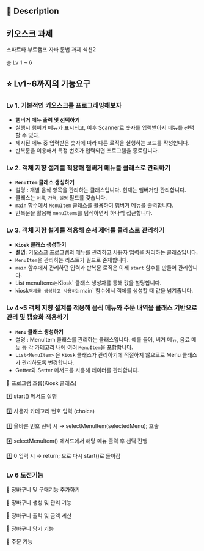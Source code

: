 
## 📖 Description

## 키오스크 과제 
스파르타 부트캠프 자바 문법 과제 섹션2

총 Lv 1 ~ 6

## ⭐ Lv1~6까지의 기능요구
### Lv 1. 기본적인 키오스크를 프로그래밍해보자
- **햄버거 메뉴 출력 및 선택하기**
- 실행시 햄버거 메뉴가 표시되고, 이후 Scanner로 숫자를 입력받아서 메뉴를 선택할 수 있다.
- 제시된 메뉴 중 입력받은 숫자에 따라 다른 로직을 실행하는 코드를 작성합니다.
- 반복문을 이용해서 특정 번호가 입력되면 프로그램을 종료합니다.

### Lv 2. 객체 지향 설계를 적용해 햄버거 메뉴를 클래스로 관리하기
- **`MenuItem` 클래스 생성하기**
- 설명 : 개별 음식 항목을 관리하는 클래스입니다. 현재는 햄버거만 관리합니다.
- 클래스는 `이름`, `가격`, `설명` 필드를 갖습니다.
- `main` 함수에서 `MenuItem` 클래스를 활용하여 햄버거 메뉴를 출력합니다.
- 반복문을 활용해 `menuItems`를 탐색하면서 하나씩 접근합니다.

### Lv 3. 객체 지향 설계를 적용해 순서 제어를 클래스로 관리하기
- **`Kiosk` 클래스 생성하기**
- **설명**: 키오스크 프로그램의 메뉴를 관리하고 사용자 입력을 처리하는 클래스입니다.
- `MenuItem`을 관리하는 리스트가 필드로 존재합니다.
- `main` 함수에서 관리하던 입력과 반복문 로직은 이제 `start` 함수를 만들어 관리합니다.
- List<MenuItem> menuItems` 는 `Kiosk` 클래스 생성자를 통해 값을 할당합니다.
- kiosk` 객체를 생성하고 사용하는 `main` 함수에서 객체를 생성할 때 값을 넘겨줍니다.

### Lv 4~5 객체 지향 설계를 적용해 음식 메뉴와 주문 내역을 클래스 기반으로 관리 및 캡슐화 적용하기
- **`Menu` 클래스 생성하기**
- 설명 : MenuItem 클래스를 관리하는 클래스입니다. 
  예를 들어, 버거 메뉴, 음료 메뉴 등 각 카테고리 내에 여러 `MenuItem`을 포함합니다.
- `List<MenuItem>` 은 `Kiosk` 클래스가 관리하기에 적절하지 않으므로 Menu 클래스가 관리하도록 변경합니다.
- Getter와 Setter 메서드를 사용해 데이터를 관리합니다.

📌 프로그램 흐름(Kiosk 클래스)

1️⃣ start() 메서드 실행

2️⃣ 사용자 카테고리 번호 입력 (choice)

3️⃣ 올바른 번호 선택 시 → selectMenuItem(selectedMenu); 호출

4️⃣ selectMenuItem() 메서드에서 해당 메뉴 출력 후 선택 진행

5️⃣ 0 입력 시 → return; 으로 다시 start()로 돌아감

### Lv 6 도전기능

🛒 장바구니 및 구매기능 추가하기

🛒 장바구니 생성 및 관리 기능

🛒 장바구니 출력 및 금액 계산

🛒 장바구니 담기 기능

🛒 주문 기능

